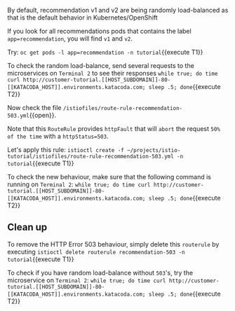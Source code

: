 By default, recommendation v1 and v2 are being randomly load-balanced as that is the default behavior in Kubernetes/OpenShift

If you look for all recommendations pods that contains the label `app=recommendation`, you will find `v1` and `v2`.

Try: `oc get pods -l app=recommendation -n tutorial`{{execute T1}}

To check the random load-balance, send several requests to the microservices on `Terminal 2` to see their responses
`while true; do time curl http://customer-tutorial.[[HOST_SUBDOMAIN]]-80-[[KATACODA_HOST]].environments.katacoda.com; sleep .5; done`{{execute T2}}

Now check the file `/istiofiles/route-rule-recommendation-503.yml`{{open}}.

Note that this `RouteRule` provides `httpFault` that will `abort` the request `50% of the time` with a `httpStatus=503`.

Let's apply this rule: `istioctl create -f ~/projects/istio-tutorial/istiofiles/route-rule-recommendation-503.yml -n tutorial`{{execute T1}}

To check the new behaviour, make sure that the following command is running on `Terminal 2`:
`while true; do time curl http://customer-tutorial.[[HOST_SUBDOMAIN]]-80-[[KATACODA_HOST]].environments.katacoda.com; sleep .5; done`{{execute T2}}

## Clean up

To remove the HTTP Error 503 behaviour, simply delete this `routerule` by executing `istioctl delete routerule recommendation-503 -n tutorial`{{execute T1}}

To check if you have random load-balance without `503`'s, try the microservice on `Terminal 2`: `while true; do time curl http://customer-tutorial.[[HOST_SUBDOMAIN]]-80-[[KATACODA_HOST]].environments.katacoda.com; sleep .5; done`{{execute T2}}

